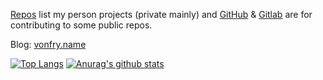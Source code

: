 [Repos](https://git.sr.ht/~vonfry/) list my person projects (private mainly) 
and
[GitHub](https://github.com/Vonfry) & [Gitlab](https://gitlab.com/Vonfry) are for contributing to some public repos.

Blog: [vonfry.name](https://vonfry.name)

[![Top Langs](https://github-readme-stats.vercel.app/api/top-langs/?username=Vonfry&layout=compact&theme=dracula)](https://github.com/anuraghazra/github-readme-stats)
[![Anurag's github stats](https://github-readme-stats.vercel.app/api?username=Vonfry&show_icons=true&theme=dracula)](https://github.com/anuraghazra/github-readme-stats)
